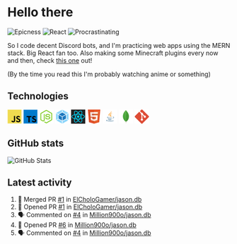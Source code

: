 # Hello there

![Epicness](https://img.shields.io/badge/Epicness-69%25-brightgreen)
![React](https://img.shields.io/badge/React-good-blue)
![Procrastinating](https://img.shields.io/badge/Procrastinating-always-red)

So I code decent Discord bots, and I'm practicing web apps using the MERN stack. Big React fan too.
Also making some Minecraft plugins every now and then, check [this one][userlogin] out!

(By the time you read this I'm probably watching anime or something)

## Technologies

![JavaScript][javascript]
![TypeScript][typescript]
![Node.js][node]
![Webpack][webpack]
![React][react]
![HTML][html]
![Java][java]
![MongoDB][mongodb]
![Git][git]

## GitHub stats

![GitHub Stats](https://github-readme-stats.vercel.app/api?username=ElCholoGamer&theme=tokyonight)

[userlogin]: https://www.spigotmc.org/resources/userlogin.80669/
[javascript]: https://raw.githubusercontent.com/ElCholoGamer/ElCholoGamer/master/icons/javascript.png
[typescript]: https://raw.githubusercontent.com/ElCholoGamer/ElCholoGamer/master/icons/typescript.png
[java]: https://raw.githubusercontent.com/ElCholoGamer/ElCholoGamer/master/icons/java.png
[node]: https://raw.githubusercontent.com/ElCholoGamer/ElCholoGamer/master/icons/node.png
[react]: https://raw.githubusercontent.com/ElCholoGamer/ElCholoGamer/master/icons/react.png
[webpack]: https://raw.githubusercontent.com/ElCholoGamer/ElCholoGamer/master/icons/webpack.png
[html]: https://raw.githubusercontent.com/ElCholoGamer/ElCholoGamer/master/icons/html.png
[git]: https://raw.githubusercontent.com/ElCholoGamer/ElCholoGamer/master/icons/git.png
[mongodb]: https://raw.githubusercontent.com/ElCholoGamer/ElCholoGamer/master/icons/mongodb.png

## Latest activity

<!--START_SECTION:activity-->

1. 🎉 Merged PR [#1](https://github.com/ElCholoGamer/jason.db/pull/1) in [ElCholoGamer/jason.db](https://github.com/ElCholoGamer/jason.db)
2. 💪 Opened PR [#1](https://github.com/ElCholoGamer/jason.db/pull/1) in [ElCholoGamer/jason.db](https://github.com/ElCholoGamer/jason.db)
3. 🗣 Commented on [#4](https://github.com/Million900o/jason.db/issues/4) in [Million900o/jason.db](https://github.com/Million900o/jason.db)
4. 💪 Opened PR [#6](https://github.com/Million900o/jason.db/pull/6) in [Million900o/jason.db](https://github.com/Million900o/jason.db)
5. 🗣 Commented on [#4](https://github.com/Million900o/jason.db/issues/4) in [Million900o/jason.db](https://github.com/Million900o/jason.db)
<!--END_SECTION:activity-->
